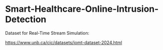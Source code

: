 # Smart-Healthcare-Online-Intrusion-Detection
Dataset for Real-Time Stream Simulation:

https://www.unb.ca/cic/datasets/iomt-dataset-2024.html
